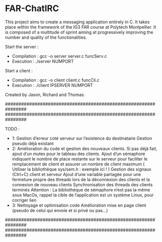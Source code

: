 
# FAR-ChatIRC

This project aims to create a messaging application entirely in C. 
It takes place within the framework of the IG3 FAR course at Polytech Montpellier.
It is composed of a multitude of sprint aiming at progressively improving the number and quality of the functionalities.

Start the server :
- Compilation : gcc -o server server.c funcServ.c
- Execution : ./server NUMPORT

Start a client :
- Compilation : gcc -o client client.c funcCli.c
- Execution : ./client IPSERVER NUMPORT

Created by Jason, Richard and Thomas.



################################################################
################################################################

TODO :
- 1: Gestion d’erreur coté serveur sur l’existence du destinataire
Gestion pseudo déjà existant
- 2: Amélioration du code et gestion des nouveaux clients.
Si pas déjà fait, ajout d’un mutex pour le tableau des clients. 
Ajout d’un sémaphore indiquant le nombre de place restante sur le serveur pour faciliter le remplacement de client et assurer un nombre de client maximum (  Utiliser la bibliothèque sys/sem.h : exemple ici ! )
Gestion des signaux (Ctrl+C) client et serveur
Ajout d’une variable partagée pour une fermeture propre des threads lors de la déconnexion des clients et la connexion de nouveau clients
Synchronisation des threads des clients terminés
Attention : La bibliothèque de sémaphore n’est pas la même sous MacOs, rappel la cible de l’application est un système Linux, pour corriger lien
- 3: Nettoyage  et optimisation code
Amélioration mise en page client (pseudo de celui qui envoie et si privé ou pas...)

################################################################
################################################################
